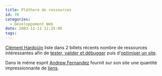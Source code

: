 ```yaml
---
title: Pléthore de ressources
id: 70
categories:
  - Développement Web
date: 2003-12-11 11:25:08
tags:
---
```


[Clément Hardoüin](http://www.fastclemmy.com/) liste dans 2 billets récents nombre de ressources intéressantes afin de [tester, valider et débugger](http://www.fastclemmy.com/index.php?viewlog=68_inspectionDesTravauxFinis) puis d'[optimiser un site](http://www.fastclemmy.com/index.php?viewlog=69_viteFaitBienFait).

Dans le même esprit [Andrew Fernandez](http://dezwozhere.com/about.html) fournit sur son site une quantité impressionnante de [liens](http://dezwozhere.com/links.html).